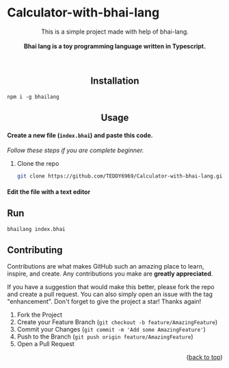 # Calculator-with-bhai-lang
<p align="center">
  This is a simple project made with help of bhai-lang.<br><br>
  <b>Bhai lang is a toy programming language written in Typescript.</b>
</p>
<br>

<h2 align="center">Installation</h2>

```
npm i -g bhailang
```

<h2 align="center">Usage</h2>

<h4 align="left">Create a new file (<code>index.bhai</code>) and paste this code.</h4>


_Follow these steps if you are complete beginner._

1. Clone the repo
   ```sh
   git clone https://github.com/TEDDY6969/Calculator-with-bhai-lang.git
   ```



<h4 align="left">Edit the file with a text editor</h4>

<h2 align="left">Run</h2>

```
bhailang index.bhai
```
## Contributing

Contributions are what makes GitHub such an amazing place to learn, inspire, and create. Any contributions you make are **greatly appreciated**.

If you have a suggestion that would make this better, please fork the repo and create a pull request. You can also simply open an issue with the tag "enhancement".
Don't forget to give the project a star! Thanks again!

1. Fork the Project
2. Create your Feature Branch (`git checkout -b feature/AmazingFeature`)
3. Commit your Changes (`git commit -m 'Add some AmazingFeature'`)
4. Push to the Branch (`git push origin feature/AmazingFeature`)
5. Open a Pull Request

<p align="right">(<a href="#readme-top">back to top</a>)</p>

